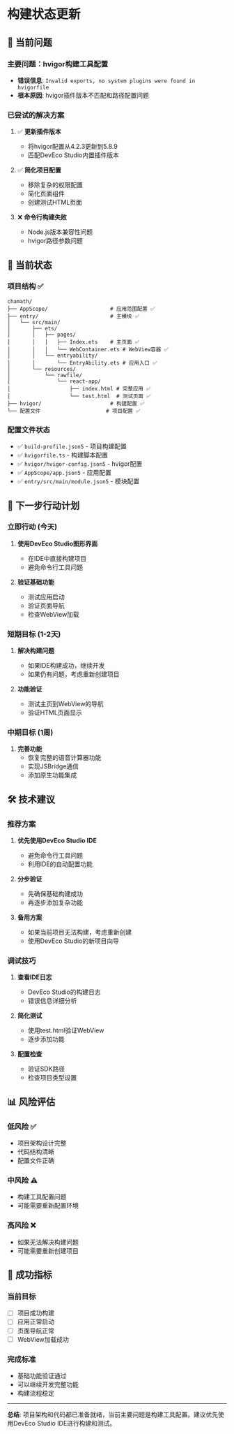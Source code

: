 # 构建状态更新

## 🚨 当前问题

### 主要问题：hvigor构建工具配置
- **错误信息**: `Invalid exports, no system plugins were found in hvigorfile`
- **根本原因**: hvigor插件版本不匹配和路径配置问题

### 已尝试的解决方案

1. ✅ **更新插件版本**
   - 将hvigor配置从4.2.3更新到5.8.9
   - 匹配DevEco Studio内置插件版本

2. ✅ **简化项目配置**
   - 移除复杂的权限配置
   - 简化页面组件
   - 创建测试HTML页面

3. ❌ **命令行构建失败**
   - Node.js版本兼容性问题
   - hvigor路径参数问题

## 🔧 当前状态

### 项目结构 ✅
```
chamath/
├── AppScope/                    # 应用范围配置 ✅
├── entry/                       # 主模块 ✅
│   └── src/main/
│       ├── ets/
│       │   ├── pages/
│       │   │   ├── Index.ets    # 主页面 ✅
│       │   │   └── WebContainer.ets # WebView容器 ✅
│       │   └── entryability/
│       │       └── EntryAbility.ets # 应用入口 ✅
│       └── resources/
│           └── rawfile/
│               └── react-app/
│                   ├── index.html # 完整应用 ✅
│                   └── test.html  # 测试页面 ✅
├── hvigor/                      # 构建配置 ✅
└── 配置文件                     # 项目配置 ✅
```

### 配置文件状态
- ✅ `build-profile.json5` - 项目构建配置
- ✅ `hvigorfile.ts` - 构建脚本配置
- ✅ `hvigor/hvigor-config.json5` - hvigor配置
- ✅ `AppScope/app.json5` - 应用配置
- ✅ `entry/src/main/module.json5` - 模块配置

## 🎯 下一步行动计划

### 立即行动 (今天)
1. **使用DevEco Studio图形界面**
   - 在IDE中直接构建项目
   - 避免命令行工具问题

2. **验证基础功能**
   - 测试应用启动
   - 验证页面导航
   - 检查WebView加载

### 短期目标 (1-2天)
1. **解决构建问题**
   - 如果IDE构建成功，继续开发
   - 如果仍有问题，考虑重新创建项目

2. **功能验证**
   - 测试主页到WebView的导航
   - 验证HTML页面显示

### 中期目标 (1周)
1. **完善功能**
   - 恢复完整的语音计算器功能
   - 实现JSBridge通信
   - 添加原生功能集成

## 🛠️ 技术建议

### 推荐方案
1. **优先使用DevEco Studio IDE**
   - 避免命令行工具问题
   - 利用IDE的自动配置功能

2. **分步验证**
   - 先确保基础构建成功
   - 再逐步添加复杂功能

3. **备用方案**
   - 如果当前项目无法构建，考虑重新创建
   - 使用DevEco Studio的新项目向导

### 调试技巧
1. **查看IDE日志**
   - DevEco Studio的构建日志
   - 错误信息详细分析

2. **简化测试**
   - 使用test.html验证WebView
   - 逐步添加功能

3. **配置检查**
   - 验证SDK路径
   - 检查项目类型设置

## 📊 风险评估

### 低风险 ✅
- 项目架构设计完整
- 代码结构清晰
- 配置文件正确

### 中风险 ⚠️
- 构建工具配置问题
- 可能需要重新配置环境

### 高风险 ❌
- 如果无法解决构建问题
- 可能需要重新创建项目

## 🎉 成功指标

### 当前目标
- [ ] 项目成功构建
- [ ] 应用正常启动
- [ ] 页面导航正常
- [ ] WebView加载成功

### 完成标准
- 基础功能验证通过
- 可以继续开发完整功能
- 构建流程稳定

---

**总结**: 项目架构和代码都已准备就绪，当前主要问题是构建工具配置。建议优先使用DevEco Studio IDE进行构建和测试。



